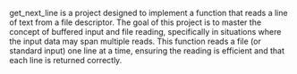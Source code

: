 get_next_line is a project designed to implement a function that reads a line of text from a file descriptor. The goal of this project is to master the concept of buffered input and file reading,
specifically in situations where the input data may span multiple reads. This function reads a file (or standard input) one line at a time, ensuring the reading is efficient and that each line is returned correctly.
